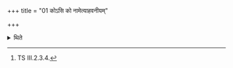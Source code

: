 +++
title = "01 कोऽसि को नामेत्याहवनीयम्"

+++

<details><summary>थिते</summary>

1. (The Adhvaryu, the Brahman and the sacificer look at) the Āhavanīya with ko'si ko nāma...;[^1]   

[^1]: TS III.2.3.4.  
</details>
